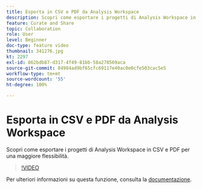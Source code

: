 ```yaml
---
title: Esporta in CSV e PDF da Analysis Workspace
description: Scopri come esportare i progetti di Analysis Workspace in CSV e PDF per una maggiore flessibilità.
feature: Curate and Share
topic: Collaboration
role: User
level: Beginner
doc-type: feature video
thumbnail: 341276.jpg
kt: 2297
exl-id: 862bdb87-d317-4f49-81bb-58a278569aca
source-git-commit: 84984ad9bf65cfc69117e40ac0e0cfe503cac5e5
workflow-type: tm+mt
source-wordcount: '55'
ht-degree: 100%

---
```


# Esporta in CSV e PDF da Analysis Workspace

Scopri come esportare i progetti di Analysis Workspace in CSV e PDF per una maggiore flessibilità.

>[!VIDEO](https://video.tv.adobe.com/v/341276/?quality=12&learn=on)

Per ulteriori informazioni su questa funzione, consulta la [documentazione](https://experienceleague.adobe.com/docs/analytics/analyze/analysis-workspace/curate-share/download-send.html?lang=it).
